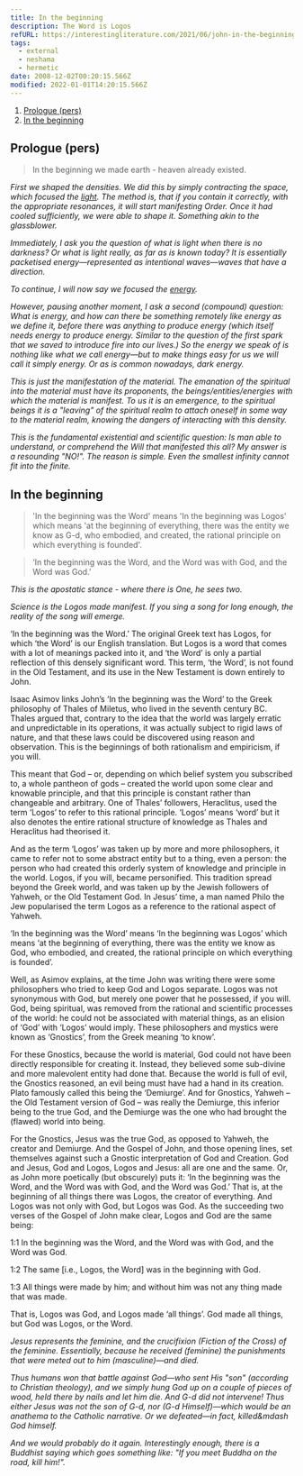```yaml
---
title: In the beginning
description: The Word is Logos
refURL: https://interestingliterature.com/2021/06/john-in-the-beginning-was-the-word-with-god-analysis-meaning/?utm_source=rss&utm_medium=rss&utm_campaign=john-in-the-beginning-was-the-word-with-god-analysis-meaning
tags:
  - external
  - neshama
  - hermetic
date: 2008-12-02T00:20:15.566Z
modified: 2022-01-01T14:20:15.566Z
---
```


1. [Prologue (pers)](#prologue-pers)
2. [In the beginning](#in-the-beginning)

## Prologue (pers)

> In the beginning we made earth - heaven already existed.

_First we shaped the densities. We did this by simply contracting the space, which focused the [light](/posts/neshama/light_dark/). The method is, that if you contain it correctly, with the appropriate resonances, it will start manifesting Order. Once it had cooled sufficiently, we were able to shape it. Something akin to the glassblower._

_Immediately, I ask you the question of what is light when there is no darkness? Or what is light really, as far as is known today? It is essentially packetised energy&mdash;represented as intentional waves&mdash;waves that have a direction._

_To continue, I will now say we focused the [energy](energy.html)._

_However, pausing another moment, I ask a second (compound) question: What is energy, and how can there be something remotely like energy as we define it, before there was anything to produce energy (which itself needs energy to produce energy. Similar to the question of the first spark that we saved to introduce fire into our lives.) So the energy we speak of is nothing like what we call energy&mdash;but to make things easy for us we will call it simply energy. Or as is common nowadays, dark energy._

_This is just the manifestation of the material. The emanation of the spiritual into the material must have its proponents, the beings/entities/energies with which the material is manifest. To us it is an emergence, to the spiritual beings it is a "leaving" of the spiritual realm to attach oneself in some way to the material realm, knowing the dangers of interacting with this density._

_This is the fundamental existential and scientific question: Is man able to understand, or comprehend the Will that manifested this all? My answer is a resounding "NO!". The reason is simple. Even the smallest infinity cannot fit into the finite._

## In the beginning

> 'In the beginning was the Word' means 'In the beginning was Logos' which means 'at the beginning of everything, there was the entity we know as G-d, who embodied, and created, the rational principle on which everything is founded'.

> ‘In the beginning was the Word, and the Word was with God, and the Word was God.’

_This is the apostatic stance - where there is One, he sees two._

_Science is the Logos made manifest. If you sing a song for long enough, the reality of the song will emerge._

‘In the beginning was the Word.’ The original Greek text has Logos, for which ‘the Word’ is our English translation. But Logos is a word that comes with a lot of meanings packed into it, and ‘the Word’ is only a partial reflection of this densely significant word. This term, ‘the Word’, is not found in the Old Testament, and its use in the New Testament is down entirely to John.

Isaac Asimov links John’s ‘In the beginning was the Word’ to the Greek philosophy of Thales of Miletus, who lived in the seventh century BC. Thales argued that, contrary to the idea that the world was largely erratic and unpredictable in its operations, it was actually subject to rigid laws of nature, and that these laws could be discovered using reason and observation. This is the beginnings of both rationalism and empiricism, if you will.

This meant that God – or, depending on which belief system you subscribed to, a whole pantheon of gods – created the world upon some clear and knowable principle, and that this principle is constant rather than changeable and arbitrary. One of Thales’ followers, Heraclitus, used the term ‘Logos’ to refer to this rational principle. ‘Logos’ means ‘word’ but it also denotes the entire rational structure of knowledge as Thales and Heraclitus had theorised it.

And as the term ‘Logos’ was taken up by more and more philosophers, it came to refer not to some abstract entity but to a thing, even a person: the person who had created this orderly system of knowledge and principle in the world. Logos, if you will, became personified. This tradition spread beyond the Greek world, and was taken up by the Jewish followers of Yahweh, or the Old Testament God. In Jesus’ time, a man named Philo the Jew popularised the term Logos as a reference to the rational aspect of Yahweh.

‘In the beginning was the Word’ means ‘In the beginning was Logos’ which means ‘at the beginning of everything, there was the entity we know as God, who embodied, and created, the rational principle on which everything is founded’.

Well, as Asimov explains, at the time John was writing there were some philosophers who tried to keep God and Logos separate. Logos was not synonymous with God, but merely one power that he possessed, if you will. God, being spiritual, was removed from the rational and scientific processes of the world: he could not be associated with material things, as an elision of ‘God’ with ‘Logos’ would imply. These philosophers and mystics were known as ‘Gnostics’, from the Greek meaning ‘to know’.

For these Gnostics, because the world is material, God could not have been directly responsible for creating it. Instead, they believed some sub-divine and more malevolent entity had done that. Because the world is full of evil, the Gnostics reasoned, an evil being must have had a hand in its creation. Plato famously called this being the ‘Demiurge’. And for Gnostics, Yahweh – the Old Testament version of God – was really the Demiurge, this inferior being to the true God, and the Demiurge was the one who had brought the (flawed) world into being.

For the Gnostics, Jesus was the true God, as opposed to Yahweh, the creator and Demiurge. And the Gospel of John, and those opening lines, set themselves against such a Gnostic interpretation of God and Creation. God and Jesus, God and Logos, Logos and Jesus: all are one and the same. Or, as John more poetically (but obscurely) puts it: ‘In the beginning was the Word, and the Word was with God, and the Word was God.’ That is, at the beginning of all things there was Logos, the creator of everything. And Logos was not only with God, but Logos was God. As the succeeding two verses of the Gospel of John make clear, Logos and God are the same being:

1:1 In the beginning was the Word, and the Word was with God, and the Word was God.

1:2 The same [i.e., Logos, the Word] was in the beginning with God.

1:3 All things were made by him; and without him was not any thing made that was made.

That is, Logos was God, and Logos made ‘all things’. God made all things, but God was Logos, or the Word.

_Jesus represents the feminine, and the crucifixion (Fiction of the Cross) of the feminine. Essentially, because he received (feminine) the punishments that were meted out to him (masculine)&mdash;and died._

_Thus humans won that battle against God&mdash;who sent His "son" (according to Christian theology), and we simply hung God up on a couple of pieces of wood, held there by nails and let him die. And G-d did not intervene! Thus either Jesus was not the son of G-d, nor (G-d Himself)&mdash;which would be an anathema to the Catholic narrative. Or we defeated&mdash;in fact, killed&mdash God himself._

_And we would probably do it again. Interestingly enough, there is a Buddhist saying which goes something like: "If you meet Buddha on the road, kill him!"._

